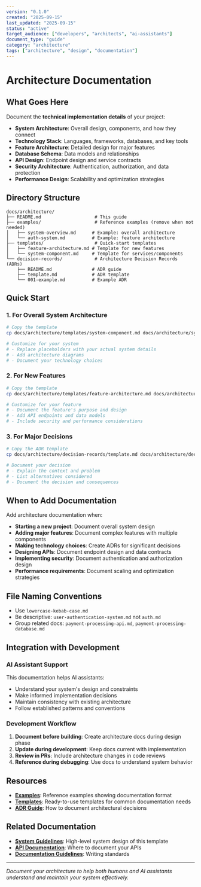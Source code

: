 ```yaml
---
version: "0.1.0"
created: "2025-09-15"
last_updated: "2025-09-15"
status: "active"
target_audience: ["developers", "architects", "ai-assistants"]
document_type: "guide"
category: "architecture"
tags: ["architecture", "design", "documentation"]
---
```


# Architecture Documentation

## What Goes Here

Document the **technical implementation details** of your project:

- **System Architecture**: Overall design, components, and how they connect
- **Technology Stack**: Languages, frameworks, databases, and key tools
- **Feature Architecture**: Detailed design for major features
- **Database Schema**: Data models and relationships
- **API Design**: Endpoint design and service contracts
- **Security Architecture**: Authentication, authorization, and data protection
- **Performance Design**: Scalability and optimization strategies

## Directory Structure

```
docs/architecture/
├── README.md                    # This guide
├── examples/                    # Reference examples (remove when not needed)
│   ├── system-overview.md      # Example: overall architecture
│   └── auth-system.md          # Example: feature architecture
├── templates/                   # Quick-start templates
│   ├── feature-architecture.md # Template for new features
│   └── system-component.md     # Template for services/components
└── decision-records/            # Architecture Decision Records (ADRs)
    ├── README.md               # ADR guide
    ├── template.md             # ADR template
    └── 001-example.md          # Example ADR
```

## Quick Start

### 1. **For Overall System Architecture**
```bash
# Copy the template
cp docs/architecture/templates/system-component.md docs/architecture/system-overview.md

# Customize for your system
# - Replace placeholders with your actual system details
# - Add architecture diagrams
# - Document your technology choices
```

### 2. **For New Features**
```bash
# Copy the template
cp docs/architecture/templates/feature-architecture.md docs/architecture/user-management.md

# Customize for your feature
# - Document the feature's purpose and design
# - Add API endpoints and data models
# - Include security and performance considerations
```

### 3. **For Major Decisions**
```bash
# Copy the ADR template
cp docs/architecture/decision-records/template.md docs/architecture/decision-records/002-database-choice.md

# Document your decision
# - Explain the context and problem
# - List alternatives considered
# - Document the decision and consequences
```

## When to Add Documentation

Add architecture documentation when:

- **Starting a new project**: Document overall system design
- **Adding major features**: Document complex features with multiple components
- **Making technology choices**: Create ADRs for significant decisions
- **Designing APIs**: Document endpoint design and data contracts
- **Implementing security**: Document authentication and authorization design
- **Performance requirements**: Document scaling and optimization strategies

## File Naming Conventions

- Use `lowercase-kebab-case.md`
- Be descriptive: `user-authentication-system.md` not `auth.md`
- Group related docs: `payment-processing-api.md`, `payment-processing-database.md`

## Integration with Development

### AI Assistant Support
This documentation helps AI assistants:
- Understand your system's design and constraints
- Make informed implementation decisions
- Maintain consistency with existing architecture
- Follow established patterns and conventions

### Development Workflow
1. **Document before building**: Create architecture docs during design phase
2. **Update during development**: Keep docs current with implementation
3. **Review in PRs**: Include architecture changes in code reviews
4. **Reference during debugging**: Use docs to understand system behavior

## Resources

- **[Examples](./examples/README.md)**: Reference examples showing documentation format
- **[Templates](./templates/)**: Ready-to-use templates for common documentation needs
- **[ADR Guide](./decision-records/README.md)**: How to document architectural decisions

## Related Documentation

- **[System Guidelines](../../CLAUDE.md)**: High-level system design of this template
- **[API Documentation](../api/README.md)**: Where to document your APIs
- **[Documentation Guidelines](../documentation-guidelines.md)**: Writing standards

---

*Document your architecture to help both humans and AI assistants understand and maintain your system effectively.*